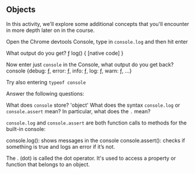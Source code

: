 ## Objects

In this activity, we'll explore some additional concepts that you'll encounter in more depth later on in the course.

Open the Chrome devtools Console, type in `console.log` and then hit enter

What output do you get? 
ƒ log() { [native code] }

Now enter just `console` in the Console, what output do you get back?
console {debug: ƒ, error: ƒ, info: ƒ, log: ƒ, warn: ƒ, …}

Try also entering `typeof console`

Answer the following questions:

What does `console` store? 'object'
What does the syntax `console.log` or `console.assert` mean? In particular, what does the `.` mean?

`console.log` and `console.assert` are both function calls to methods for the built-in console:

console.log(): shows messages in the console
console.assert(): checks if something is true and logs an error if it’s not.

The . (dot) is called the dot operator. It's used to access a property or function that belongs to an object.